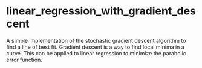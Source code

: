 # linear_regression_with_gradient_descent
A simple implementation of the stochastic gradient descent algorithm to find a line of best fit.
Gradient descent is a way to find local minima in a curve. This can be applied to linear regression to minimize the parabolic error function.
